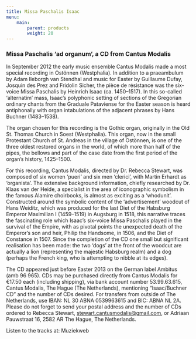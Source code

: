 ```yaml
---
title: Missa Paschalis Isaac
menu:
    main:
        parent: products
        weight: 20
---
```

### Missa Paschalis ‘ad organum’, a CD from Cantus Modalis
In September 2012 the early music ensemble Cantus Modalis made a most special recording in Ostönnen (Westphalia). In addition to a praeambulum by Adam Ileborgh van Stendhal and music for Easter by Guillaume Dufay, Josquin des Prez and Fridolin Sicher, the pièce de résistance was the six-voice Missa Paschalis by Heinrich Isaac (ca. 1450–1517). In this so-called ‘alternatim’ mass, Isaac’s polyphonic setting of sections of the Gregorian ordinary chants from the Graduale Pataviense for the Easter season is heard antiphonally with organ intabulations of the adjacent phrases by Hans Buchner (1483–1538).

The organ chosen for this recording is the Gothic organ, originally in the Old St. Thomas Church in Soest (Westphalia). This organ, now in the small Protestant Church of St. Andreas in the village of Ostönnen, is one of the three oldest restored organs in the world, of which more than half of the pipes, the bellows and part of the case date from the first period of the organ’s history, 1425–1500.

For this recording, Cantus Modalis, directed by Dr. Rebecca Stewart, was composed of six women ‘pueri’ and six men ‘clerici’, with Martin Erhardt as ‘organista’. The extensive background information, chiefly researched by Dr. Klaas van der Heide, a specialist in the area of iconographic symbolism in the famous Alamire choirbooks, is almost as exciting as a ‘whodunit’. Constructed around the symbolic content of the ‘advertisement’ woodcut of Hans Weiditz, which was produced for the last Diet of the Habsburg Emperor Maximilian I (1459–1519) in Augsburg in 1518, this narrative traces the fascinating role which Isaac’s six-voice Missa Paschalis played in the survival of the Empire, with as pivotal points the unexpected death of the Emperor’s son and heir, Philip the Handsome, in 1506, and the Diet of Constance in 1507. Since the completion of the CD one small but significant realisation has been made: the two ‘dogs’ at the front of the woodcut are actually a lion (representing the majestic Habsburg realm) and a dog (perhaps the French king, who is attempting to nibble at its edges).

The CD appeared just before Easter 2013 on the German label Ambitus (amb 96 965).
CDs may be purchased directly from Cantus Modalis for €17.50 each (including shipping), via bank account number 53.99.63.615, Cantus Modalis, The Hague (The Netherlands), mentioning “Isaac/Buchner CD” and the number of CDs desired. For transfers from outside of The Netherlands, use IBAN: NL 30 ABNA 0539963615 and BIC: ABNA NL 2A. Please do not forget to send your postal address and the number of CDs ordered to Rebecca Stewart, stewart.cantusmodalis@gmail.com, or Adriaan Pauwstraat 16, 2582 AR The Hague, The Netherlands.

Listen to the tracks at: Muziekweb

